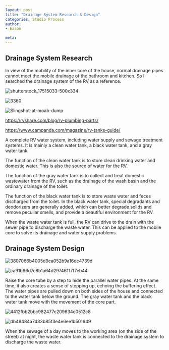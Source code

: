 ```yaml
---
layout: post
title: "Drainage System Research & Design"
categories: Studio Process
author:
- Eason

meta:
---
```


## Drainage System Research

In view of the mobility of the inner core of the house, normal drainage pipes cannot meet the mobile drainage of the bathroom and kitchen. So I searched the drainage system of the RV as a reference.

![shutterstock_17515033-500x334](https://user-images.githubusercontent.com/90549907/135318213-8290cc29-ac68-43a6-82ce-cd85d20d9c73.jpg)

![3360](https://user-images.githubusercontent.com/90549907/135318214-e6b109e2-6db0-454e-bd23-0e8b69a22091.jpg)

![Slingshot-at-moab-dump](https://user-images.githubusercontent.com/90549907/135318231-bf41ffd3-ef04-438b-b6a4-66a7c9131554.jpg)

https://rvshare.com/blog/rv-plumbing-parts/

https://www.campanda.com/magazine/rv-tanks-guide/


A complete RV water system, including water supply and sewage treatment systems. It is mainly a clean water tank, a black water tank, and a gray water tank.

The function of the clean water tank is to store clean drinking water and domestic water. This is also the source of water for the RV.

The function of the gray water tank is to collect and treat domestic wastewater from the RV, such as the drainage of the wash basin and the ordinary drainage of the toilet.

The function of the black water tank is to store waste water and feces discharged from the toilet. In the black water tank, special degradants and deodorizers are generally added, which can better degrade solids and remove peculiar smells, and provide a beautiful environment for the RV.

When the waste water tank is full, the RV can drive to the drain with the sewer pipe to discharge the waste water. This can be applied to the mobile core to solve its drainage and water supply problems.

## Drainage System Design

![3807066b4005d9ca052b9a16dc4739d](https://user-images.githubusercontent.com/90549907/135321953-b26d84e9-5bac-4127-9e9e-2c8b28b0b42f.jpg)


![ca91b96d7c8b1a64d29746117f7eb44](https://user-images.githubusercontent.com/90549907/135321915-a58a4d52-4e21-4e29-8c1c-d25c31fe403f.jpg)

Raise the core tube by a step to hide the parallel water pipes. At the same time, it also creates a sense of stepping up, echoing the buffering effect. The water pipes are pulled down on both sides of the house and connected to the water tank below the ground. The gray water tank and the black water tank move with the movement of the core part.

![4412fbb2bbc982477c209634c0512c8](https://user-images.githubusercontent.com/90549907/135322400-e7dfb99a-e51e-4e72-aa60-0a32f5eb0ee7.jpg)

![db48484a7433b85f3e4e6ee1b501649](https://user-images.githubusercontent.com/90549907/135322416-a5e1d46e-ea68-4bb8-ab51-8e0610ae8991.jpg)

When the sewage of a day moves to the working area (on the side of the street) at night, the waste water tank is connected to the drainage system to discharge the waste water.



